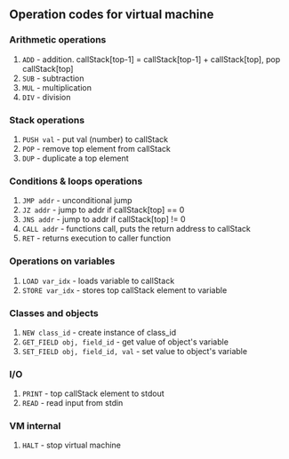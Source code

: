 ## Operation codes for virtual machine

### Arithmetic operations
1. `ADD` - addition. callStack[top-1] = callStack[top-1] + callStack[top], pop callStack[top]
2. `SUB` - subtraction
3. `MUL` - multiplication
4. `DIV` - division

### Stack operations
1. `PUSH val` - put val (number) to callStack
2. `POP` - remove top element from callStack
3. `DUP` - duplicate a top element

### Conditions & loops operations
1. `JMP addr` - unconditional jump
2. `JZ addr` - jump to addr if callStack[top] == 0
3. `JNS addr` - jump to addr if callStack[top] != 0
4. `CALL addr` - functions call, puts the return address to callStack
5. `RET` - returns execution to caller function

### Operations on variables
1. `LOAD var_idx` - loads variable to callStack
2. `STORE var_idx` - stores top callStack element to variable

### Classes and objects
1. `NEW class_id` - create instance of class_id
2. `GET_FIELD obj, field_id` - get value of object's variable
3. `SET_FIELD obj, field_id, val` - set value to object's variable

### I/O
1. `PRINT` - top callStack element to stdout
2. `READ` - read input from stdin

### VM internal
1. `HALT` - stop virtual machine
